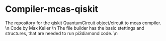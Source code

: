 # Compiler-mcas-qiskit
The repository for the qiskit QuantumCircuit object/circuit to mcas compiler. \n
Code by Max Keller \n
The file builder has the basic stettings and structures, that are needed to run pi3diamond code. \n

